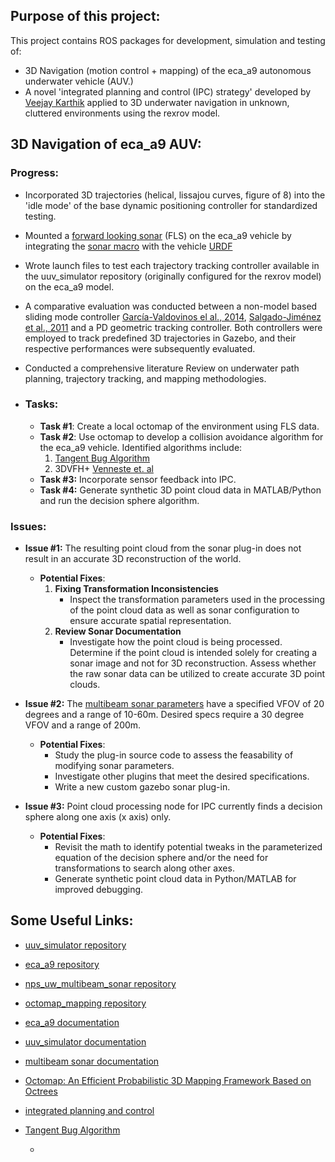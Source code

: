 ## Purpose of this project:

This project contains ROS packages for development, simulation and testing of:

- 3D Navigation (motion control + mapping) of the eca_a9 autonomous underwater vehicle (AUV.)
- A novel 'integrated planning and control (IPC) strategy' developed by [Veejay Karthik](https://github.com/uuvsimulator/uuv_simulator) applied to 3D underwater navigation in unknown, cluttered environments using the rexrov model.

## 3D Navigation of eca_a9 AUV:
### Progress:

- Incorporated 3D trajectories (helical, lissajou curves, figure of 8) into the 'idle mode' of the base dynamic positioning controller for standardized testing.
- Mounted a [forward looking sonar](https://field-robotics-lab.github.io/dave.doc/contents/dave_sensors/Multibeam-Forward-Looking-Sonar/) (FLS) on the eca_a9 vehicle by integrating the [sonar macro]((https://github.com/Field-Robotics-Lab/nps_uw_multibeam_sonar/tree/main/urdf)) with the vehicle [URDF](url(https://github.com/uuvsimulator/eca_a9/tree/master/eca_a9_description/urdf))
- Wrote launch files to test each trajectory tracking controller available in the uuv_simulator repository (originally configured for the rexrov model) on the eca_a9 model.
- A comparative evaluation was conducted between a non-model based sliding mode controller  [García-Valdovinos el al., 2014](https://journals.sagepub.com/doi/full/10.5772/56810), [Salgado-Jiménez et al., 2011](https://cdn.intechopen.com/pdfs/15221.pdf) and a PD geometric tracking controller. Both controllers were employed to track predefined 3D trajectories in Gazebo, and their respective performances were subsequently evaluated.
- Conducted a comprehensive literature Review on underwater path planning, trajectory tracking, and mapping methodologies.
- 
  ### Tasks:

  - **Task #1**: Create a local octomap of the environment using FLS data.
  - **Task #2**: Use octomap to develop a collision avoidance algorithm for the eca_a9 vehicle. Identified algorithms include:
    1. [Tangent Bug Algorithm](https://maegantucker.com/projects/2018-04-01-me133b/)
    2. 3DVFH+ [Venneste et. al](https://ceur-ws.org/Vol-1319/morse14_paper_08.pdf)
  - **Task #3:** Incorporate sensor feedback into IPC.
  - **Task #4:** Generate synthetic 3D point cloud data in MATLAB/Python and run the decision sphere algorithm.

 ### Issues:

- **Issue #1:** The resulting point cloud from the sonar plug-in does not result in an accurate 3D reconstruction of the world.
  - **Potential Fixes**:
    1. **Fixing Transformation Inconsistencies**
       - Inspect the transformation parameters used in the processing of the point cloud data as well as sonar configuration to ensure accurate spatial representation.
    2. **Review Sonar Documentation**
       - Investigate how the point cloud is being processed. Determine if the point cloud is intended solely for creating a sonar image and not for 3D reconstruction. Assess whether the raw sonar data can be utilized to create accurate 3D point clouds.

- **Issue #2:** The [multibeam sonar parameters](https://field-robotics-lab.github.io/dave.doc/contents/dave_sensors/Multibeam-Forward-Looking-Sonar/#parameters) have a specified VFOV of 20 degrees and a range of 10-60m. Desired specs require a 30 degree VFOV and a range of 200m.   
  - **Potential Fixes**:
    - Study the plug-in source code to assess the feasability of modifying sonar parameters. 
    - Investigate other plugins that meet the desired specifications.
    - Write a new custom gazebo sonar plug-in.

- **Issue #3:** Point cloud processing node for IPC currently finds a decision sphere along one axis (x axis) only.
  - **Potential Fixes**:
    - Revisit the math to identify potential tweaks in the parameterized equation of the decision sphere and/or the need for transformations to search along other axes.
    - Generate synthetic point cloud data in Python/MATLAB for improved debugging.

## Some Useful Links:

- [uuv_simulator repository](https://github.com/uuvsimulator/uuv_simulator)
- [eca_a9 repository](https://github.com/uuvsimulator/eca_a9)
- [nps_uw_multibeam_sonar repository](https://github.com/Field-Robotics-Lab/nps_uw_multibeam_sonar)
- [octomap_mapping repository](https://github.com/OctoMap/octomap_mapping)
- [eca_a9 documentation](https://uuvsimulator.github.io/packages/eca_a9/intro/)
- [uuv_simulator documentation](https://uuvsimulator.github.io/packages/uuv_simulator/intro/)
- [multibeam sonar documentation](https://field-robotics-lab.github.io/dave.doc/contents/dave_sensors/Multibeam-Forward-Looking-Sonar/)
- [Octomap: An Efficient Probabilistic 3D Mapping Framework Based on Octrees](https://octomap.github.io/)
- [integrated planning and control](https://www.veejaykarthik.com/research-work)
- [Tangent Bug Algorithm](https://maegantucker.com/projects/2018-04-01-me133b/)
   




  
  - 








